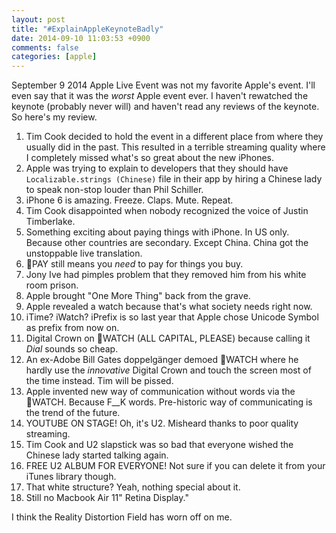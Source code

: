 ```yaml
---
layout: post
title: "#ExplainAppleKeynoteBadly"
date: 2014-09-10 11:03:53 +0900
comments: false
categories: [apple]
---
```

September 9 2014 Apple Live Event was not my favorite Apple's event. I'll even say that it was the _worst_ Apple event ever. I haven't rewatched the keynote (probably never will) and haven't read any reviews of the keynote. So here's my review.

<!--more-->

1. Tim Cook decided to hold the event in a different place from where they usually did in the past. This resulted in a terrible streaming quality where I completely missed what's so great about the new iPhones.
2. Apple was trying to explain to developers that they should have `Localizable.strings (Chinese)` file in their app by hiring a Chinese lady to speak non-stop louder than Phil Schiller.
3. iPhone 6 is amazing. Freeze. Claps. Mute.  Repeat.
4. Tim Cook disappointed when nobody recognized the voice of Justin Timberlake.
4. Something exciting about paying things with iPhone. In US only. Because other countries are secondary. Except China. China got the unstoppable live translation.
5. PAY still means you _need_ to pay for things you buy.
4. Jony Ive had pimples problem that they removed him from his white room prison.
6. Apple brought "One More Thing" back from the grave.
7. Apple revealed a watch because that's what society needs right now.
8. iTime? iWatch? iPrefix is so last year that Apple chose Unicode Symbol as prefix from now on.
7. Digital Crown on WATCH (ALL CAPITAL, PLEASE) because calling it _Dial_ sounds so cheap.
8. An ex-Adobe Bill Gates doppelgänger demoed WATCH where he hardly use the _innovative_ Digital Crown and touch the screen most of the time instead. Tim will be pissed.
9. Apple invented new way of communication without words via the WATCH. Because F__K words. Pre-historic way of communicating is the trend of the future.
10. YOUTUBE ON STAGE! Oh, it's U2. Misheard thanks to poor quality streaming.
11. Tim Cook and U2 slapstick was so bad that everyone wished the Chinese lady started talking again.
10. FREE U2 ALBUM FOR EVERYONE! Not sure if you can delete it from your iTunes library though.
11. That white structure? Yeah, nothing special about it.
12. Still no Macbook Air 11" Retina Display."

I think the Reality Distortion Field has worn off on me.